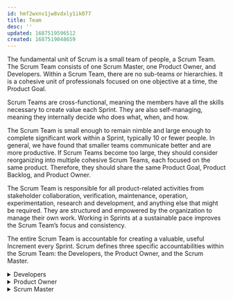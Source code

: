```yaml
---
id: hmf2wxnv1jw8vdxly1ik077
title: Team
desc: ''
updated: 1687519596512
created: 1687519048659
---
```


The fundamental unit of Scrum is a small team of people, a Scrum Team. The Scrum Team consists of one Scrum Master, one Product Owner, and Developers. Within a Scrum Team, there are no sub-teams or hierarchies. It is a cohesive unit of professionals focused on one objective at a time, the Product Goal.

Scrum Teams are cross-functional, meaning the members have all the skills necessary to create value each Sprint. They are also self-managing, meaning they internally decide who does what, when, and how.

The Scrum Team is small enough to remain nimble and large enough to complete significant work within a Sprint, typically 10 or fewer people. In general, we have found that smaller teams communicate better and are more productive. If Scrum Teams become too large, they should consider reorganizing into multiple cohesive Scrum Teams, each focused on the same product. Therefore, they should share the same Product Goal, Product Backlog, and Product Owner.

The Scrum Team is responsible for all product-related activities from stakeholder collaboration, verification, maintenance, operation, experimentation, research and development, and anything else that might be required. They are structured and empowered by the organization to manage their own work. Working in Sprints at a sustainable pace improves the Scrum Team’s focus and consistency.

The entire Scrum Team is accountable for creating a valuable, useful Increment every Sprint. Scrum defines three specific accountabilities within the Scrum Team: the Developers, the Product Owner, and the Scrum Master.


<details>
    <summary>Developers</summary>

#
Developers are the people in the Scrum Team that are committed to creating any aspect of a usable Increment each Sprint.

The specific skills needed by the Developers are often broad and will vary with the domain of work. However, the Developers are always accountable for:

- Creating a plan for the Sprint, the Sprint Backlog;

- Instilling quality by adhering to a Definition of Done;

- Adapting their plan each day toward the Sprint Goal; and,

- Holding each other accountable as professionals.

---
</details>


<details>
    <summary>Product Owner</summary>

#
The Product Owner is accountable for maximizing the value of the product resulting from the work of the Scrum Team. How this is done may vary widely across organizations, Scrum Teams, and individuals.

The Product Owner is also accountable for effective Product Backlog management, which includes:

- Developing and explicitly communicating the Product Goal;

- Creating and clearly communicating Product Backlog items;

- Ordering Product Backlog items; and,

- Ensuring that the Product Backlog is transparent, visible and understood.

The Product Owner may do the above work or may delegate the responsibility to others. Regardless, the Product Owner remains accountable.

For Product Owners to succeed, the entire organization must respect their decisions. These decisions are visible in the content and ordering of the Product Backlog, and through the inspectable Increment at the Sprint Review.

The Product Owner is one person, not a committee. The Product Owner may represent the needs of many stakeholders in the Product Backlog. Those wanting to change the Product Backlog can do so by trying to convince the Product Owner.

---
</details>


<details>
    <summary>Scrum Master</summary>

#
The Scrum Master is accountable for establishing Scrum as defined in the Scrum Guide. They do this by helping everyone understand Scrum theory and practice, both within the Scrum Team and the organization.

The Scrum Master is accountable for the Scrum Team’s effectiveness. They do this by enabling the Scrum Team to improve its practices, within the Scrum framework.

Scrum Masters are true leaders who serve the Scrum Team and the larger organization.

The Scrum Master serves the Scrum Team in several ways, including:

- Coaching the team members in self-management and cross-functionality;

- Helping the Scrum Team focus on creating high-value Increments that meet the Definition of Done;

- Causing the removal of impediments to the Scrum Team’s progress; and,

- Ensuring that all Scrum events take place and are positive, productive, and kept within the timebox.

The Scrum Master serves the Product Owner in several ways, including:

- Helping find techniques for effective Product Goal definition and Product Backlog management;

- Helping the Scrum Team understand the need for clear and concise Product Backlog items;

- Helping establish empirical product planning for a complex environment; and,

- Facilitating stakeholder collaboration as requested or needed.

The Scrum Master serves the organization in several ways, including:

- Leading, training, and coaching the organization in its Scrum adoption;

- Planning and advising Scrum implementations within the organization;

- Helping employees and stakeholders understand and enact an empirical approach for complex work; and,

- Removing barriers between stakeholders and Scrum Teams.

---
</details>